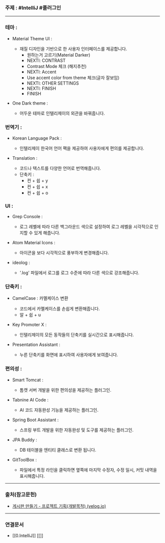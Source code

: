 ### 주제 : #IntelliJ #플러그인

___

### 테마 : 

- Material Theme UI : 
    - 재질 디자인을 기반으로 한 사용자 인터페이스를 제공합니다.
	    - 원하는거 고르기(Material Darker)
	    - NEXTl: CONTRAST
	    - Contrast Mode 체크 (해지추천)
	    - NEXTl: Accent
	    - Use accent color from theme 체크(글자 잘보임)
	    - NEXTl: OTHER SETTINGS
	    - NEXTl: FINISH
	    - FINISH

- One Dark theme : 
    - 어두운 테마로 인텔리제이의 외관을 바꿔줍니다.

### 번역기 : 

- Korean Language Pack : 
    - 인텔리제이 한국어 언어 팩을 제공하여 사용자에게 편의를 제공합니다.

- Translation : 
    - 코드나 텍스트를 다양한 언어로 번역해줍니다.
    - 단축키 : 
	    - 컨 + 쉽 + y
	    - 컨 + 쉽 + x
	    - 컨 + 쉽 + o

### UI :

- Grep Console : 
    - 로그 레벨에 따라 다른 백그라운드 색으로 설정하여 로그 레벨을 시각적으로 인지할 수 있게 해줍니다.

- Atom Material Icons :
    - 아이콘을 보다 시각적으로 풍부하게 변경해줍니다.

- ideolog :
    - '.log' 파일에서 로그를 로그 수준에 따라 다른 색으로 강조해줍니다.

### 단축키 : 

- CamelCase : 카멜케이스 변환 
    - 코드에서 카멜케이스를 손쉽게 변환해줍니다.
    - 알 + 쉽 + u

- Key Promoter X : 
    - 인텔리제이의 모든 동작들의 단축키를 실시간으로 표시해줍니다.

- Presentation Assistant : 
    - 누른 단축키를 화면에 표시하여 사용자에게 보여줍니다.

### 편의성 : 

- Smart Tomcat : 
    - 톰캣 서버 개발을 위한 편의성을 제공하는 플러그인.

- Tabnine AI Code :
    - AI 코드 자동완성 기능을 제공하는 플러그인.

- Spring Boot Assistant : 
    - 스프링 부트 개발을 위한 자동완성 및 도구를 제공하는 플러그인.

- JPA Buddy : 
    - DB 테이블을 엔티티 클래스로 변환 됩니다.

- GitToolBox :    
    - 파일에서 특정 라인을 클릭하면 옆쪽에 마지막 수정자, 수정 일시, 커밋 내역을 표시해줍니다.

___

### 출처(참고문헌)

- [게시판 만들기 - 프로젝트 기획(개발목적) (velog.io)](https://velog.io/@jhs000123/%EA%B2%8C%EC%8B%9C%ED%8C%90-%EB%A7%8C%EB%93%A4%EA%B8%B0-%ED%94%84%EB%A1%9C%EC%A0%9D%ED%8A%B8-%EA%B8%B0%ED%9A%8D)

___

### 연결문서

- [[0.IntelliJ]]
[[]]

